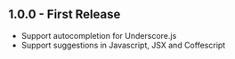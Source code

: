 ## 1.0.0 - First Release
* Support autocompletion for Underscore.js
* Support suggestions in Javascript, JSX and Coffescript
